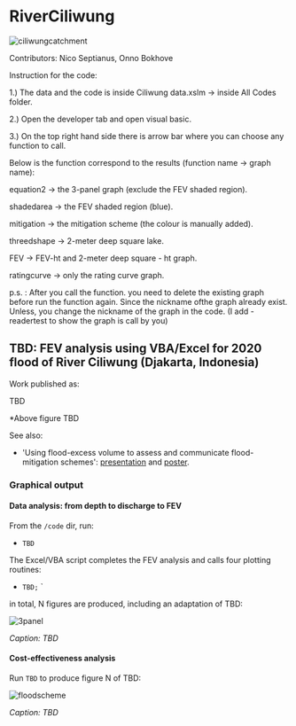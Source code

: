# RiverCiliwung
![ciliwungcatchment](figs/TBD.png)

Contributors: Nico Septianus, Onno Bokhove

Instruction for the code:

1.) The data and the code is inside Ciliwung data.xslm -> inside All Codes folder.

2.) Open the developer tab and open visual basic.

3.) On the top right hand side there is arrow bar where you can choose any function to call.

Below is the function correspond to the results (function name -> graph name):

equation2 -> the 3-panel graph (exclude the FEV shaded region).

shadedarea -> the FEV shaded region (blue).

mitigation -> the mitigation scheme (the colour is manually added).

threedshape -> 2-meter deep square lake.

FEV -> FEV-ht and 2-meter deep square - ht graph.

ratingcurve -> only the rating curve graph.

p.s. : After you call the function. you need to delete the existing graph before run the function again. Since the nickname ofthe graph already exist. Unless, you change the nickname of the graph in the code. (I add -readertest to show the graph is call by you)



## TBD: FEV analysis using VBA/Excel for 2020 flood of River Ciliwung (Djakarta, Indonesia)

Work published as: 

TBD

*Above figure TBD

See also:
* 'Using flood-excess volume to assess and communicate flood-mitigation schemes': [presentation](http://www1.maths.leeds.ac.uk/~amttk/files/leedskyoto.pdf) and [poster](http://www1.maths.leeds.ac.uk/~amttk/files/INI_sept2018.pdf). 

### Graphical output 

#### Data analysis: from depth to discharge to FEV

From the ```/code``` dir, run: 
 * ```TBD``` 
 
The Excel/VBA script completes the FEV analysis and calls four plotting routines:
 * ```TBD;```
`
 
in total, N figures are produced, including an adaptation of TBD:

![3panel](figs/ciliwung3p.png)

*Caption: TBD*

#### Cost-effectiveness analysis

Run ```TBD``` to produce figure N of TBD:

![floodscheme](figs/TBD)

*Caption: TBD*
